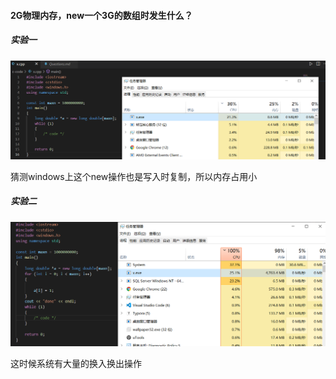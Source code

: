 #### 2G物理内存，new一个3G的数组时发生什么？

##### 实验一

![image-20220318100752435.png](https://github.com/fireeeeeeeee/img-folder/blob/master/img-folder/image-20220318100752435.png?raw=true)

猜测windows上这个new操作也是写入时复制，所以内存占用小

##### 实验二

![](https://github.com/fireeeeeeeee/img-folder/blob/master/img-folder/image-20220318101256747.png?raw=true)

这时候系统有大量的换入换出操作